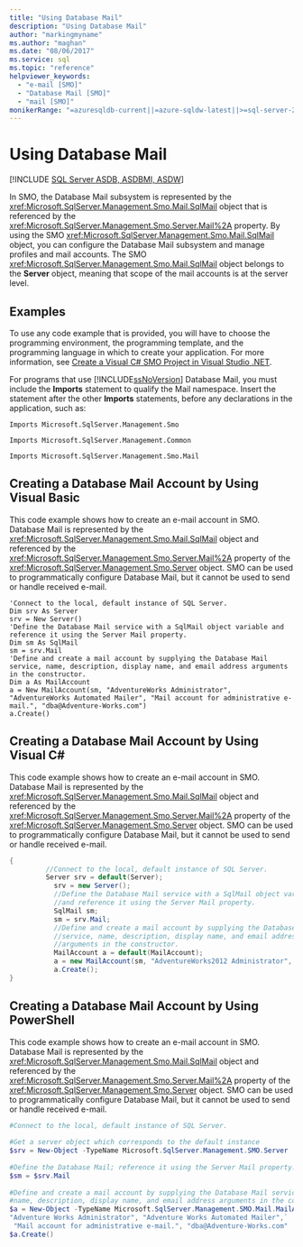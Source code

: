 ```yaml
---
title: "Using Database Mail"
description: "Using Database Mail"
author: "markingmyname"
ms.author: "maghan"
ms.date: "08/06/2017"
ms.service: sql
ms.topic: "reference"
helpviewer_keywords:
  - "e-mail [SMO]"
  - "Database Mail [SMO]"
  - "mail [SMO]"
monikerRange: "=azuresqldb-current||=azure-sqldw-latest||>=sql-server-2016||>=sql-server-linux-2017||=azuresqldb-mi-current"
---
```

# Using Database Mail
[!INCLUDE [SQL Server ASDB, ASDBMI, ASDW](../../../includes/applies-to-version/sql-asdb-asdbmi-asa.md)]

  In SMO, the Database Mail subsystem is represented by the <xref:Microsoft.SqlServer.Management.Smo.Mail.SqlMail> object that is referenced by the <xref:Microsoft.SqlServer.Management.Smo.Server.Mail%2A> property. By using the SMO <xref:Microsoft.SqlServer.Management.Smo.Mail.SqlMail> object, you can configure the Database Mail subsystem and manage profiles and mail accounts. The SMO <xref:Microsoft.SqlServer.Management.Smo.Mail.SqlMail> object belongs to the **Server** object, meaning that scope of the mail accounts is at the server level.  
  
## Examples  
 To use any code example that is provided, you will have to choose the programming environment, the programming template, and the programming language in which to create your application. For more information, see [Create a Visual C&#35; SMO Project in Visual Studio .NET](../../../relational-databases/server-management-objects-smo/how-to-create-a-visual-csharp-smo-project-in-visual-studio-net.md).  
  
 For programs that use [!INCLUDE[ssNoVersion](../../../includes/ssnoversion-md.md)] Database Mail, you must include the **Imports** statement to qualify the Mail namespace. Insert the statement after the other **Imports** statements, before any declarations in the application, such as:  
  
 `Imports Microsoft.SqlServer.Management.Smo`  
  
 `Imports Microsoft.SqlServer.Management.Common`  
  
 `Imports Microsoft.SqlServer.Management.Smo.Mail`  
  
## Creating a Database Mail Account by Using Visual Basic  
 This code example shows how to create an e-mail account in SMO. Database Mail is represented by the <xref:Microsoft.SqlServer.Management.Smo.Mail.SqlMail> object and referenced by the <xref:Microsoft.SqlServer.Management.Smo.Server.Mail%2A> property of the <xref:Microsoft.SqlServer.Management.Smo.Server> object. SMO can be used to programmatically configure Database Mail, but it cannot be used to send or handle received e-mail.  
  
```VBNET
'Connect to the local, default instance of SQL Server.
Dim srv As Server
srv = New Server()
'Define the Database Mail service with a SqlMail object variable and reference it using the Server Mail property.
Dim sm As SqlMail
sm = srv.Mail
'Define and create a mail account by supplying the Database Mail service, name, description, display name, and email address arguments in the constructor.
Dim a As MailAccount
a = New MailAccount(sm, "AdventureWorks Administrator", "AdventureWorks Automated Mailer", "Mail account for administrative e-mail.", "dba@Adventure-Works.com")
a.Create()
```
  
## Creating a Database Mail Account by Using Visual C#  
 This code example shows how to create an e-mail account in SMO. Database Mail is represented by the <xref:Microsoft.SqlServer.Management.Smo.Mail.SqlMail> object and referenced by the <xref:Microsoft.SqlServer.Management.Smo.Server.Mail%2A> property of the <xref:Microsoft.SqlServer.Management.Smo.Server> object. SMO can be used to programmatically configure Database Mail, but it cannot be used to send or handle received e-mail.  
  
```csharp  
{  
         //Connect to the local, default instance of SQL Server.  
         Server srv = default(Server);   
           srv = new Server();   
           //Define the Database Mail service with a SqlMail object variable   
           //and reference it using the Server Mail property.   
           SqlMail sm;   
           sm = srv.Mail;   
           //Define and create a mail account by supplying the Database Mail  
           //service, name, description, display name, and email address  
           //arguments in the constructor.   
           MailAccount a = default(MailAccount);   
           a = new MailAccount(sm, "AdventureWorks2012 Administrator", "AdventureWorks2012 Automated Mailer", "Mail account for administrative e-mail.", "dba@Adventure-Works.com");   
           a.Create();    
}  
```  
  
## Creating a Database Mail Account by Using PowerShell  
 This code example shows how to create an e-mail account in SMO. Database Mail is represented by the <xref:Microsoft.SqlServer.Management.Smo.Mail.SqlMail> object and referenced by the <xref:Microsoft.SqlServer.Management.Smo.Server.Mail%2A> property of the <xref:Microsoft.SqlServer.Management.Smo.Server> object. SMO can be used to programmatically configure Database Mail, but it cannot be used to send or handle received e-mail.  
  
  
  
```powershell  
#Connect to the local, default instance of SQL Server.  
  
#Get a server object which corresponds to the default instance  
$srv = New-Object -TypeName Microsoft.SqlServer.Management.SMO.Server  
  
#Define the Database Mail; reference it using the Server Mail property.  
$sm = $srv.Mail  
  
#Define and create a mail account by supplying the Database Mail service,  
#name, description, display name, and email address arguments in the constructor.  
$a = New-Object -TypeName Microsoft.SqlServer.Management.SMO.Mail.MailAccount -argumentlist $sm, `  
"Adventure Works Administrator", "Adventure Works Automated Mailer",`  
 "Mail account for administrative e-mail.", "dba@Adventure-Works.com"  
$a.Create()  
```  
  
  

